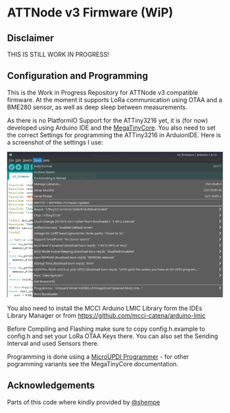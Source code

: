# ATTNode v3 Firmware (WiP)

## Disclaimer

THIS IS STILL WORK IN PROGRESS!

## Configuration and Programming

This is the Work in Progress Repository for ATTNode v3 compatible firmware. At the moment it supports LoRa communication using OTAA and a BME280 sensor, as well as deep sleep between measurements. 

As there is no PlatformIO Support for the ATTiny3216 yet, it is (for now) developed using Arduino IDE and the [MegaTinyCore](https://github.com/SpenceKonde/megaTinyCore). You also need to set the correct Settings for programming the ATTiny3216 in ArduionIDE. Here is a screenshot of the settings I use:

![ArduinoIDE Settings](ide_settings.png)

You also need to install the MCCI Arduino LMIC Library form the IDEs Library Manager or from https://github.com/mcci-catena/arduino-lmic

Before Compiling and Flashing make sure to copy config.h.example to config.h and set your LoRa OTAA Keys there. You can also set the Sending Interval and used Sensors there.

Programming is done using a [MicroUPDI Programmer](https://github.com/MCUdude/microUPDI) - for other pogramming variants see the MegaTinyCore documentation.

## Acknowledgements

Parts of this code where kindly provided by [@shempe](https://twitter.com/shempe)
